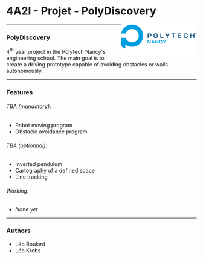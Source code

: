 # 4A2I - Projet - PolyDiscovery<img align="right" width="200" height="100" src="https://github.com/Le099/PolyDiscovery/blob/main/logo.png" alt="Logo Polytech">
---
### PolyDiscovery

4<sup>th</sup> year project in the Polytech Nancy's engineering school.
The main goal is to create a driving prototype capable of avoiding obstacles or walls autonomously.

---
### Features

###### TBA (mandatory):
* Robot moving program
* Obstacle avoidance program

###### TBA (optionnal):
* Inverted pendulum
* Cartography of a defined space
* Line tracking

###### Working:
* *None yet*

---
### Authors
* Léo Boulard
* Léo Krebs
